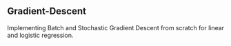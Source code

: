 ## Gradient-Descent
 
Implementing Batch and Stochastic Gradient Descent from scratch for linear and logistic regression.

